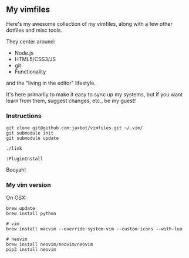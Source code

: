 ## My vimfiles

Here's my awesome collection of my vimfiles, along with a few other dotfiles and misc tools.

They center around:

* Node.js
* HTML5/CSS3/JS
* git
* Functionality

and the "living in the editor" lifestyle.

It's here primarily to make it easy to sync up my systems, but if you want learn from them, suggest changes, etc., be my guest!

### Instructions

```
git clone git@github.com:jaxbot/vimfiles.git ~/.vim/
git submodule init
git submodule update

./link

:PluginInstall
```

Booyah!

### My vim version

On OSX:

```
brew update
brew install python

# vim
brew install macvim --override-system-vim --custom-icons --with-lua

# neovim
brew install neovim/neovim/neovim
pip3 install neovim
```

